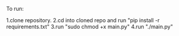 To run:

1.clone repository.
2.cd into cloned repo and run "pip install -r requirements.txt"
3.run "sudo chmod +x main.py"
4.run "./main.py"
